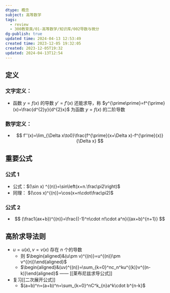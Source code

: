 ```yaml
---
dtype: 概念
subject: 高等数学
tags:
  - review
  - 300教育类/01-高等数学/知识库/002导数与微分
dg-publish: true
updated time: 2024-04-13 12:53:49
created time: 2023-12-05 19:32:05
created: 2023-12-05T19:32
updated: 2024-04-13T12:54
---
```

## 定义
### 文字定义：
- 函数 $y=f(x)$ 的导数 $y'=f'(x)$ 还能求导，称 $y^{\prime\prime}=f^{\prime}(x)=\frac{d^{2}y}{d^{2}x}$ 为函数 $y=f(x)$ 的二阶导数
### 数学定义：
- $$
f''(x)=\lim_{\Delta x\to0}\frac{f^{\prime}(x+\Delta x)-f^{\prime}(x)}{\Delta x}
$$
## 重要公式
### 公式 1
- 公式：$(\sin x) ^{(n)}=\sin\left(x+n.\frac\pi2\right)$
- 同理： $(\cos x)^{(n)}=\cos(x+n\cdot\frac\pi2)$
### 公式 2
- $$
(\frac1{ax+b})^{(n)}=\frac{(-1)^n\cdot n!\cdot a^n}{(ax+b)^{n+1}}
$$
## 高阶求导法则
- $u=u(x),v=v(x)$ 存在 $n$ 个的导数
	- 则 $\begin{aligned}&(u\pm v)^{(n)}=u^{(n)}\pm v^{(n)}\end{aligned}$
	- $\begin{aligned}&(uv)^{(n)}=\sum_{k=0}^nc_n^ku^{(k)}v^{(n-k)}\end{aligned}$ —— [[莱布尼兹求导公式]]
- 复习[[二次展开公式]]
	- $(a+b)^n=(a+b)^n=\sum_{k=0}^nC^k_{n}a^k\cdot b^{n-k}$
